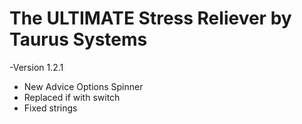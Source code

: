# The ULTIMATE Stress Reliever by Taurus Systems
-Version 1.2.1
 - New Advice Options Spinner
 - Replaced if with switch
 - Fixed strings
